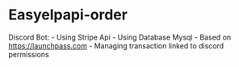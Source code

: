# Easyelpapi-order
 Discord Bot: - Using Stripe Api - Using Database Mysql - Based on https://launchpass.com - Managing transaction linked to discord permissions 
